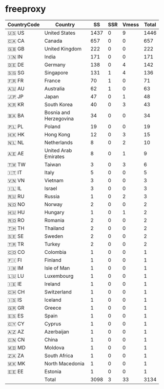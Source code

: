 # freeproxy

|CountryCode|Country|SS|SSR|Vmess|Total|
|  ----  | ----  |  ----  | ----  |  ----  | ----  |
|🇺🇸 US|United States|1437|0|9|1446|
|🇨🇦 CA|Canada|657|0|0|657|
|🇬🇧 GB|United Kingdom|222|0|0|222|
|🇮🇳 IN|India|171|0|0|171|
|🇩🇪 DE|Germany|138|0|4|142|
|🇸🇬 SG|Singapore|131|1|4|136|
|🇫🇷 FR|France|70|1|0|71|
|🇦🇺 AU|Australia|62|1|0|63|
|🇯🇵 JP|Japan|47|0|1|48|
|🇰🇷 KR|South Korea|40|0|3|43|
|🇧🇦 BA|Bosnia and Herzegovina|34|0|0|34|
|🇵🇱 PL|Poland|19|0|0|19|
|🇭🇰 HK|Hong Kong|12|0|3|15|
|🇳🇱 NL|Netherlands|8|0|2|10|
|🇦🇪 AE|United Arab Emirates|8|0|1|9|
|🇹🇼 TW|Taiwan|3|0|3|6|
|🇮🇹 IT|Italy|5|0|0|5|
|🇻🇳 VN|Vietnam|3|0|0|3|
|🇮🇱 IL|Israel|3|0|0|3|
|🇷🇺 RU|Russia|1|0|2|3|
|🇳🇴 NO|Norway|2|0|0|2|
|🇭🇺 HU|Hungary|1|0|1|2|
|🇷🇴 RO|Romania|2|0|0|2|
|🇹🇭 TH|Thailand|2|0|0|2|
|🇸🇪 SE|Sweden|2|0|0|2|
|🇹🇷 TR|Turkey|2|0|0|2|
|🇨🇴 CO|Colombia|1|0|0|1|
|🇫🇮 FI|Finland|1|0|0|1|
|🇮🇲 IM|Isle of Man|1|0|0|1|
|🇱🇺 LU|Luxembourg|1|0|0|1|
|🇮🇪 IE|Ireland|1|0|0|1|
|🇨🇭 CH|Switzerland|1|0|0|1|
|🇮🇸 IS|Iceland|1|0|0|1|
|🇬🇷 GR|Greece|1|0|0|1|
|🇪🇸 ES|Spain|1|0|0|1|
|🇨🇾 CY|Cyprus|1|0|0|1|
|🇦🇿 AZ|Azerbaijan|1|0|0|1|
|🇨🇳 CN|China|1|0|0|1|
|🇲🇩 MD|Moldova|1|0|0|1|
|🇿🇦 ZA|South Africa|1|0|0|1|
|🇲🇰 MK|North Macedonia|1|0|0|1|
|🇪🇪 EE|Estonia|1|0|0|1|
||Total|3098|3|33|3134|
